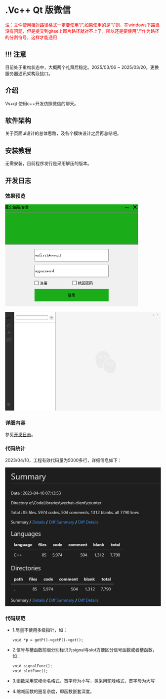 # .Vc++ Qt 版微信

<font color=red>注：文件使用相对路径格式一定要使用“/”,如果使用的是“\”则，在windows下路径没有问题，但是提交到gitee上图片路径就对不上了，所以还是要使用"/"作为路径的分割符号，这样才能通用</font>

## !!! 注意

目前处于重构状态中，大概两个礼拜后稳定。2025/03/06 ~ 2025/03/20。更换服务器通讯架构及接口。

## 介绍

Vs+qt 使用c++开发仿照微信的聊天。

## 软件架构

关于页面ui设计的总体思路，及各个模块设计之后再总结吧。

## 安装教程

无需安装，目前程序发行是采用解压的版本。

## 开发日志

### 效果预览

![image-20230408195109180](./docs/images/image-20230408195109180.png)

![image-20230408195139125](./docs/images/image-20230408195139125.png)

### 详细内容

参见[开发日志](./docs/history.md)。

### 代码统计

2023/04/10，工程有效代码量为5000多行，详细信息如下：

![image-20230410071533443](./docs/images/image-20230410071533443.png)

### 代码规范

* 1.尽量不使用多级指针，如：

  ```
  void *p = getP()->getP()->get();
  ```

* 2.信号与槽函数前缀分别标识为signal与slot方便区分信号函数或者槽函数，如：

  ```
  void signalFunc();
  void slotFunc();
  ```

* 3.函数采用驼峰命名格式，首字母为小写，类采用驼峰格式，首字母为大写

* 4.缩减函数的圈复杂度，即函数嵌套深度。